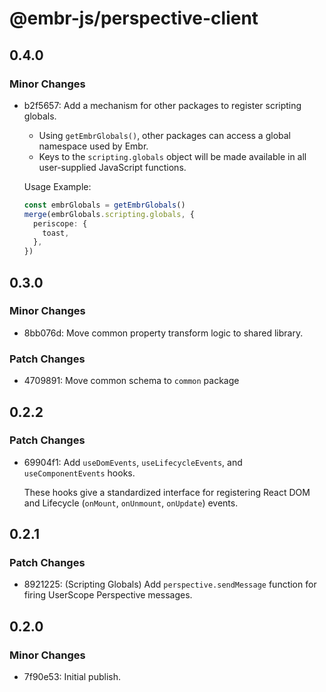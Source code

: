 # @embr-js/perspective-client

## 0.4.0

### Minor Changes

- b2f5657: Add a mechanism for other packages to register scripting globals.

  - Using `getEmbrGlobals()`, other packages can access a global namespace used by Embr.
  - Keys to the `scripting.globals` object will be made available in all user-supplied JavaScript functions.

  Usage Example:

  ```typescript
  const embrGlobals = getEmbrGlobals()
  merge(embrGlobals.scripting.globals, {
    periscope: {
      toast,
    },
  })
  ```

## 0.3.0

### Minor Changes

- 8bb076d: Move common property transform logic to shared library.

### Patch Changes

- 4709891: Move common schema to `common` package

## 0.2.2

### Patch Changes

- 69904f1: Add `useDomEvents`, `useLifecycleEvents`, and `useComponentEvents` hooks.

  These hooks give a standardized interface for registering React DOM and Lifecycle (`onMount`, `onUnmount`, `onUpdate`) events.

## 0.2.1

### Patch Changes

- 8921225: (Scripting Globals) Add `perspective.sendMessage` function for firing UserScope Perspective messages.

## 0.2.0

### Minor Changes

- 7f90e53: Initial publish.
